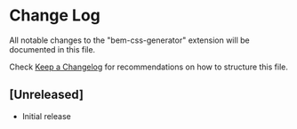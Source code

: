 # Change Log
All notable changes to the "bem-css-generator" extension will be documented in this file.

Check [Keep a Changelog](http://keepachangelog.com/) for recommendations on how to structure this file.

## [Unreleased]
- Initial release